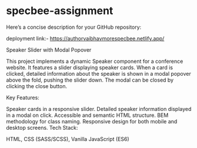 # specbee-assignment


Here’s a concise description for your GitHub repository:

deployment link:- https://authorvaibhavmorespecbee.netlify.app/

Speaker Slider with Modal Popover

This project implements a dynamic Speaker component for a conference website. It features a slider displaying speaker cards. When a card is clicked, detailed information about the speaker is shown in a modal popover above the fold, pushing the slider down. The modal can be closed by clicking the close button.

Key Features:

Speaker cards in a responsive slider.
Detailed speaker information displayed in a modal on click.
Accessible and semantic HTML structure.
BEM methodology for class naming.
Responsive design for both mobile and desktop screens.
Tech Stack:

HTML, CSS (SASS/SCSS), Vanilla JavaScript (ES6)

